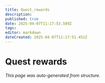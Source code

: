 ```yaml
---
title: Quest_rewards
description: 
published: true
date: 2025-04-07T11:17:53.589Z
tags: 
editor: markdown
dateCreated: 2025-04-07T11:17:51.452Z
---
```


# Quest rewards

*This page was auto-generated from structure.*
